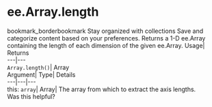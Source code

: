  
#  ee.Array.length 
bookmark_borderbookmark Stay organized with collections  Save and categorize content based on your preferences.
Returns a 1-D ee.Array containing the length of each dimension of the given ee.Array. 
Usage| Returns  
---|---  
`Array.length()`| Array  
Argument| Type| Details  
---|---|---  
this: `array`| Array| The array from which to extract the axis lengths.  
Was this helpful?

